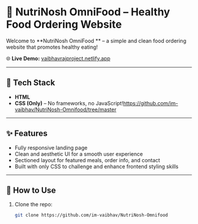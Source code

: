 # 🥗 NutriNosh OmniFood – Healthy Food Ordering Website

Welcome to **NutriNosh OmniFood ** – a simple and clean food ordering website that promotes healthy eating!

🌐 **Live Demo:** [vaibhavrajproject.netlify.app](https://vaibhavrajproject.netlify.app)

---

## 🔧 Tech Stack

- **HTML**
- **CSS (Only)** – No frameworks, no JavaScript!https://github.com/im-vaibhav/NutriNosh-Omnifood/tree/master

---

## ✨ Features

- Fully responsive landing page
- Clean and aesthetic UI for a smooth user experience
- Sectioned layout for featured meals, order info, and contact
- Built with only CSS to challenge and enhance frontend styling skills

---


## 🚀 How to Use

1. Clone the repo:
   ```bash
   git clone https://github.com/im-vaibhav/NutriNosh-Omnifood
